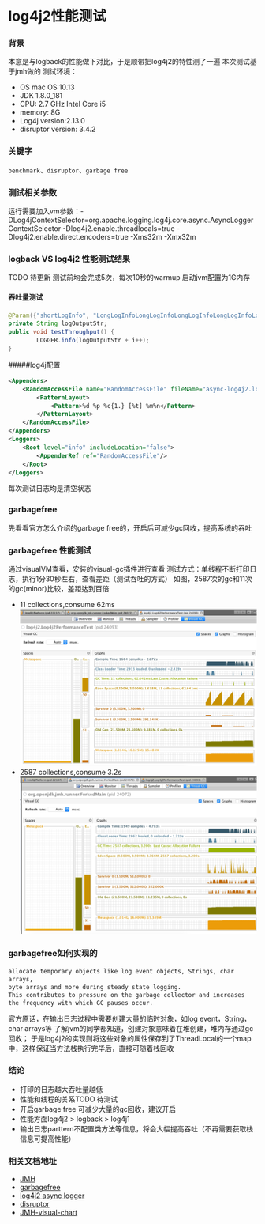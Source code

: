 # log4j2性能测试


### 背景
本意是与logback的性能做下对比，于是顺带把log4j2的特性测了一遍
本次测试基于jmh做的
测试环境：
-   OS mac OS 10.13
-   JDK 1.8.0_181
-   CPU: 2.7 GHz Intel Core i5
-   memory: 8G
-   Log4j version:2.13.0
-   disruptor version: 3.4.2

### 关键字
`benchmark`、`disruptor`、`garbage free`

### 测试相关参数

运行需要加入vm参数：-DLog4jContextSelector=org.apache.logging.log4j.core.async.AsyncLoggerContextSelector 
-Dlog4j2.enable.threadlocals=true 
-Dlog4j2.enable.direct.encoders=true 
-Xms32m -Xmx32m


### logback VS log4j2 性能测试结果
TODO 待更新
测试前均会完成5次，每次10秒的warmup
启动jvm配置为1G内存


#### 吞吐量测试

```java
@Param({"shortLogInfo", "LongLogInfoLongLogInfoLongLogInfoLongLogInfoLongLogInfoLongLogInfoLongLogInfo"})
private String logOutputStr;
public void testThroughput() {
        LOGGER.info(logOutputStr + i++);
}
```


#####log4j配置
```xml
<Appenders>
    <RandomAccessFile name="RandomAccessFile" fileName="async-log4j2.log" immediateFlush="false" append="false">
        <PatternLayout>
            <Pattern>%d %p %c{1.} [%t] %m%n</Pattern>
        </PatternLayout>
    </RandomAccessFile>
</Appenders>
<Loggers>
    <Root level="info" includeLocation="false">
        <AppenderRef ref="RandomAccessFile"/>
    </Root>
</Loggers>
```


每次测试日志均是清空状态


### garbagefree
先看看官方怎么介绍的garbage free的，开启后可减少gc回收，提高系统的吞吐

### garbagefree 性能测试

通过visualVM查看，安装的visual-gc插件进行查看
测试方式：单线程不断打印日志，执行1分30秒左右，查看差距（测试吞吐的方式）
如图，2587次的gc和11次的gc(minor)比较，差距达到百倍

-   11 collections,consume 62ms
![开启garbagefree-gc图](img/open_garbageFree_visualVM.jpg)
-   2587 collections,consume 3.2s
![未开启garbagefree-gc图](img/notopen_garbageFree_visualVM.jpg)

### garbagefree如何实现的
    allocate temporary objects like log event objects, Strings, char arrays, 
    byte arrays and more during steady state logging. 
    This contributes to pressure on the garbage collector and increases the frequency with which GC pauses occur.
官方原话，在输出日志过程中需要创建大量的临时对象，如log event，String，char arrays等
了解jvm的同学都知道，创建对象意味着在堆创建，堆内存通过gc回收；
于是log4j2的实现则将这些对象的属性保存到了ThreadLocal的一个map中，这样保证当方法栈执行完毕后，直接可随着栈回收

### 结论
-   打印的日志越大吞吐量越低
-   性能和线程的关系TODO 待测试
-   开启garbage free 可减少大量的gc回收，建议开启
-   性能方面log4j2 > logback > log4j1
-   输出日志parttern不配置类方法等信息，将会大幅提高吞吐（不再需要获取栈信息可提高性能）


### 相关文档地址
*   [JMH](http://openjdk.java.net/projects/code-tools/jmh/)
*   [garbagefree](http://logging.apache.org/log4j/2.x/manual/garbagefree.html)
*   [log4j2 async logger](http://logging.apache.org/log4j/2.x/manual/async.html)
*   [disruptor](https://github.com/LMAX-Exchange/disruptor/wiki/Introduction)
*   [JMH-visual-chart](https://github.com/Sayi/jmh-visual-chart) 